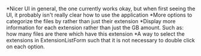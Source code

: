 *Nicer UI in general, the one currently works okay, but when first seeing the UI, it probably isn't really clear how to use the application
*More options to categorize the files by rather than just their extension
*Display more information for each extension rather than just the GB amount. Such as: how many files are there which have this extension
*A way to select the extensions in ExtensionListForm such that it is not necessary to double click on each option.
